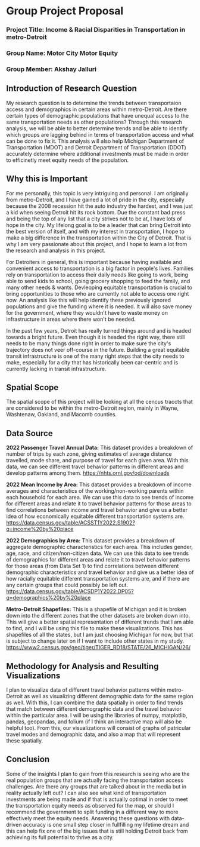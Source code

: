 # Group Project Proposal
### Project Title: Income & Racial Disparities in Transportation in metro-Detroit
### Group Name: Motor City Motor Equity
### Group Member: Akshay Jalluri

## Introduction of Research Question
My research question is to determine the trends between transportaion access and demographics in certain areas within metro-Detroit. Are there certain types of demographic populations that have unequal access to the same transportation needs as other populations? Through this research analysis, we will be able to better determine trends and be able to identify which groups are lagging behind in terms of transportation access and what can be done to fix it. This analysis will also help Michigan Department of Transportation (MDOT) and Detroit Department of Transportation (DDOT) accurately determine where additional investments must be made in order to efficinetly meet equity needs of the population.

## Why this is Important
For me personally, this topic is very intriguing and personal. I am originally from metro-Detroit, and I have gained a lot of pride in the city, especially because the 2008 recession hit the auto industry the hardest, and I was just a kid when seeing Detroit hit its rock bottom. Due the constant bad press and being the top of any list that a city strives not to be at, I have lots of hope in the city. My lifelong goal is to be a leader that can bring Detroit into the best version of itself, and with my interest in transportation, I hope to make a big difference in the transportation within the City of Detroit. That is why I am very passionate about this project, and I hope to learn a lot from the research and analysis in this project. 

For Detroiters in general, this is important because having available and convenient access to transportation is a big factor in people's lives. Families rely on transportation to access their daily needs like going to work, being able to send kids to school, going grocery shopping to feed the family, and many other needs & wants. Devleoping equitable transportation is crucial to bring opportunities to those who are currently not able to access one right now. An analysis like this will help identify these previously ignored populations and give the funding where it is needed. It will also save money for the government, where they wouldn't have to waste money on infrastructure in areas where there won't be needed.

In the past few years, Detroit has really turned things around and is headed towards a bright future. Even though it is headed the right way, there still needs to be many things done right in order to make sure the city's trajectory does not veer off-course in the future. Building a great equitable transit infrastructure is one of the many right steps that the city needs to make, especially for a city that has historically been car-centric and is currently lacking in transit infrastructure.

## Spatial Scope
The spatial scope of this project will be looking at all the cencus traccts that are considered to be within the metro-Detroit region, mainly in Wayne, Washtenaw, Oakland, and Macomb counties.

## Data Source
**2022 Passenger Travel Annual Data:** This dataset provides a breakdown of number of trips by each zone, giving estimates of average distance travelled, mode share, and purpose of travel for each given area. With this data, we can see different travel behavior patterns in different areas and develop patterns among them.
https://nhts.ornl.gov/od/downloads

**2022 Mean Income by Area:** This dataset provides a breakdown of income averages and characteristics of the working/non-working parents within each household for each area. We can use this data to see trends of income for different areas and relate it to travel behavior patterns for those areas to find correlations between income and travel behavior and give us a better idea of how economically equitable different transportation systems are.
https://data.census.gov/table/ACSST1Y2022.S1902?q=income%20by%20place

**2022 Demographics by Area:** This dataset provides a breakdown of aggregate demographic characteristics for each area. This includes gender, age, race, and citizen/non-citizen data. We can use this data to see trends of demographics for different areas and relate it to travel behavior patterns for those areas (from Data Set 1) to find correlations between different demographic characteristics and travel behavior and give us a better idea of how racially equitable different transportation systems are, and if there are any certain groups that could possibly be left out.
https://data.census.gov/table/ACSDP1Y2022.DP05?q=demographics%20by%20place

**Metro-Detroit Shapefiles:** This is a shapefile of Michigan and it is broken down into the different zones that the other datasets are broken down into. This will give a better spatial representation of different trends that I am able to find, and I will be using this file to make these visualizations. This has shapefiles of all the states, but I am just choosing Michigan for now, but that is subject to change later on if I want to include other states in my study.
https://www2.census.gov/geo/tiger/TIGER_RD18/STATE/26_MICHIGAN/26/

## Methodology for Analysis and Resulting Visualizations
I plan to visualize data of different travel behavior patterns within metro-Detroit as well as visualizing different demographic data for the same region as well. With this, I can combine the data spatially in order to find trends that match between different demographic data and the travel behavior within the particular area. I will be using the libraries of numpy, matplotlib, pandas, geopandas, and folium (if I think an interactive map will also be helpful too). From this, our visualizations will consist of graphs of patricular travel modes and demographic data, and also a map that will represent these spatially.

## Conclusion
Some of the insights I plan to gain from this research is seeing who are the real population groups that are actually facing the transportation access challenges. Are there any groups that are talked about in the media but in reality actually left out? I can also see what kind of transportation investments are being made and if that is actually optimal in order to meet the transportation equity needs as observed for the map, or should I recommend the government to split funding in a different way to more effectively meet the equity needs. Answering these questions with data-driven accuracy is one small step closer in fullfilling my lifetime dream and this can help fix one of the big issues that is still holding Detroit back from achieving its full potential to thrive as a city. 
